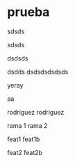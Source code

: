 # prueba
sdsds

sdsds

dsdsds

dsdds
dsdsdsdsdsds


yeray

aa

rodriguez
rodriguez

rama 1
rama 2

feat1
feat1b

feat2
feat2b

